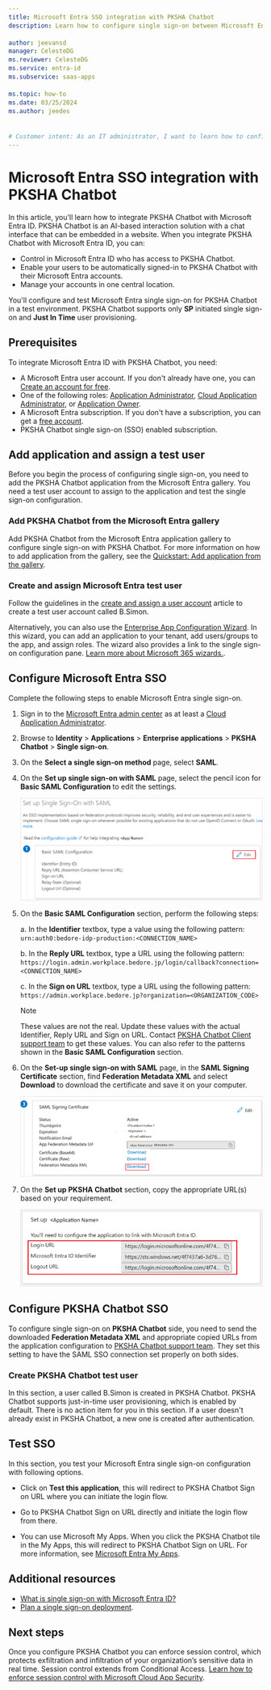 ```yaml
---
title: Microsoft Entra SSO integration with PKSHA Chatbot
description: Learn how to configure single sign-on between Microsoft Entra ID and PKSHA Chatbot.

author: jeevansd
manager: CelesteDG
ms.reviewer: CelesteDG
ms.service: entra-id
ms.subservice: saas-apps

ms.topic: how-to
ms.date: 03/25/2024
ms.author: jeedes


# Customer intent: As an IT administrator, I want to learn how to configure single sign-on between Microsoft Entra ID and PKSHA Chatbot so that I can control who has access to PKSHA Chatbot, enable automatic sign-in with Microsoft Entra accounts, and manage my accounts in one central location.
---
```


# Microsoft Entra SSO integration with PKSHA Chatbot

In this article, you'll learn how to integrate PKSHA Chatbot with Microsoft Entra ID. PKSHA Chatbot is an AI-based interaction solution with a chat interface that can be embedded in a website. When you integrate PKSHA Chatbot with Microsoft Entra ID, you can:

* Control in Microsoft Entra ID who has access to PKSHA Chatbot.
* Enable your users to be automatically signed-in to PKSHA Chatbot with their Microsoft Entra accounts.
* Manage your accounts in one central location.

You'll configure and test Microsoft Entra single sign-on for PKSHA Chatbot in a test environment. PKSHA Chatbot supports only **SP** initiated single sign-on and **Just In Time** user provisioning.

## Prerequisites

To integrate Microsoft Entra ID with PKSHA Chatbot, you need:

* A Microsoft Entra user account. If you don't already have one, you can [Create an account for free](https://azure.microsoft.com/free/?WT.mc_id=A261C142F).
* One of the following roles: [Application Administrator](/entra/identity/role-based-access-control/permissions-reference#application-administrator), [Cloud Application Administrator](/entra/identity/role-based-access-control/permissions-reference#cloud-application-administrator), or [Application Owner](/entra/fundamentals/users-default-permissions#owned-enterprise-applications).
* A Microsoft Entra subscription. If you don't have a subscription, you can get a [free account](https://azure.microsoft.com/free/).
* PKSHA Chatbot single sign-on (SSO) enabled subscription.

## Add application and assign a test user

Before you begin the process of configuring single sign-on, you need to add the PKSHA Chatbot application from the Microsoft Entra gallery. You need a test user account to assign to the application and test the single sign-on configuration.

<a name='add-pksha-chatbot-from-the-azure-ad-gallery'></a>

### Add PKSHA Chatbot from the Microsoft Entra gallery

Add PKSHA Chatbot from the Microsoft Entra application gallery to configure single sign-on with PKSHA Chatbot. For more information on how to add application from the gallery, see the [Quickstart: Add application from the gallery](~/identity/enterprise-apps/add-application-portal.md).

<a name='create-and-assign-azure-ad-test-user'></a>

### Create and assign Microsoft Entra test user

Follow the guidelines in the [create and assign a user account](~/identity/enterprise-apps/add-application-portal-assign-users.md) article to create a test user account called B.Simon.

Alternatively, you can also use the [Enterprise App Configuration Wizard](https://portal.office.com/AdminPortal/home?Q=Docs#/azureadappintegration). In this wizard, you can add an application to your tenant, add users/groups to the app, and assign roles. The wizard also provides a link to the single sign-on configuration pane. [Learn more about Microsoft 365 wizards.](/microsoft-365/admin/misc/azure-ad-setup-guides). 

<a name='configure-azure-ad-sso'></a>

## Configure Microsoft Entra SSO

Complete the following steps to enable Microsoft Entra single sign-on.

1. Sign in to the [Microsoft Entra admin center](https://entra.microsoft.com) as at least a [Cloud Application Administrator](~/identity/role-based-access-control/permissions-reference.md#cloud-application-administrator).
1. Browse to **Identity** > **Applications** > **Enterprise applications** > **PKSHA Chatbot** > **Single sign-on**.
1. On the **Select a single sign-on method** page, select **SAML**.
1. On the **Set up single sign-on with SAML** page, select the pencil icon for **Basic SAML Configuration** to edit the settings.

   ![Screenshot shows how to edit Basic SAML Configuration.](common/edit-urls.png "Basic Configuration")

1. On the **Basic SAML Configuration** section, perform the following steps:

    a. In the **Identifier** textbox, type a value using the following pattern:
    `urn:auth0:bedore-idp-production:<CONNECTION_NAME>`

    b. In the **Reply URL** textbox, type a URL using the following pattern:
    `https://login.admin.workplace.bedore.jp/login/callback?connection=<CONNECTION_NAME>`

    c. In the **Sign on URL** textbox, type a URL using the following pattern:
    `https://admin.workplace.bedore.jp?organization=<ORGANIZATION_CODE>`

    > [!Note]
    > These values are not the real. Update these values with the actual Identifier, Reply URL and Sign on URL. Contact [PKSHA Chatbot Client support team](mailto:bedore-support@pkshatech.com) to get these values. You can also refer to the patterns shown in the **Basic SAML Configuration** section.

1. On the **Set-up single sign-on with SAML** page, in the **SAML Signing Certificate** section, find **Federation Metadata XML** and select **Download** to download the certificate and save it on your computer.

    ![Screenshot shows the Certificate download link.](common/metadataxml.png "Certificate")

1. On the **Set up PKSHA Chatbot** section, copy the appropriate URL(s) based on your requirement.

	![Screenshot shows how to copy configuration appropriate URL.](common/copy-configuration-urls.png "Metadata")

## Configure PKSHA Chatbot SSO

To configure single sign-on on **PKSHA Chatbot** side, you need to send the downloaded **Federation Metadata XML** and appropriate copied URLs from the application configuration to [PKSHA Chatbot support team](mailto:isd.bedore-support@pkshatech.com). They set this setting to have the SAML SSO connection set properly on both sides.

### Create PKSHA Chatbot test user

In this section, a user called B.Simon is created in PKSHA Chatbot. PKSHA Chatbot supports just-in-time user provisioning, which is enabled by default. There is no action item for you in this section. If a user doesn't already exist in PKSHA Chatbot, a new one is created after authentication.

## Test SSO 

In this section, you test your Microsoft Entra single sign-on configuration with following options. 

* Click on **Test this application**, this will redirect to PKSHA Chatbot Sign on URL where you can initiate the login flow. 

* Go to PKSHA Chatbot Sign on URL directly and initiate the login flow from there.

* You can use Microsoft My Apps. When you click the PKSHA Chatbot tile in the My Apps, this will redirect to PKSHA Chatbot Sign on URL. For more information, see [Microsoft Entra My Apps](/azure/active-directory/manage-apps/end-user-experiences#azure-ad-my-apps).

## Additional resources

* [What is single sign-on with Microsoft Entra ID?](~/identity/enterprise-apps/what-is-single-sign-on.md)
* [Plan a single sign-on deployment](~/identity/enterprise-apps/plan-sso-deployment.md).

## Next steps

Once you configure PKSHA Chatbot you can enforce session control, which protects exfiltration and infiltration of your organization’s sensitive data in real time. Session control extends from Conditional Access. [Learn how to enforce session control with Microsoft Cloud App Security](/cloud-app-security/proxy-deployment-aad).
